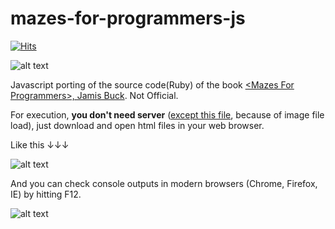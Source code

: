 # mazes-for-programmers-js

[![Hits](https://hits.seeyoufarm.com/api/count/incr/badge.svg?url=https%3A%2F%2Fgithub.com%2Fgreentec%2Fmazes-for-programmers-js)](https://hits.seeyoufarm.com)

![alt text](https://raw.githubusercontent.com/greentec/mazes-for-programmers-js/master/small_jbmaze.png)

Javascript porting of the source code(Ruby) of the book [&lt;Mazes For Programmers>, Jamis Buck](https://pragprog.com/book/jbmaze/mazes-for-programmers). Not Official.

For execution, **you don't need server** ([except this file](https://github.com/greentec/mazes-for-programmers-js/blob/master/Ch6/image_mask.html), because of image file load), just download and open html files in your web browser.

Like this ↓↓↓

![alt text](https://raw.githubusercontent.com/greentec/mazes-for-programmers-js/master/screenshot0.png)

And you can check console outputs in modern browsers (Chrome, Firefox, IE) by hitting F12. 

![alt text](https://raw.githubusercontent.com/greentec/mazes-for-programmers-js/master/screenshot1.png)

